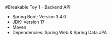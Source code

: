#Breakable Toy 1 - Backend API

- Spring Boot: Version 3.4.0
- JDK: Version 17
- Maven
- Dependencies: Spring Web & Spring Data JPA
